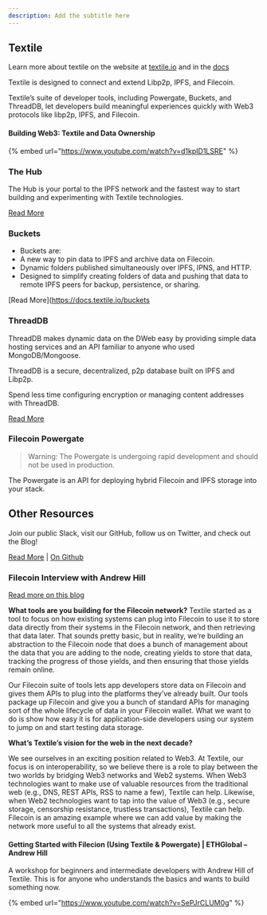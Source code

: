 ```yaml
---
description: Add the subtitle here
---
```


## Textile
Learn more about textile on the website at [textile.io](https://linktr.ee/textileio) and in the [docs](https://docs.textile.io/)

Textile is designed to connect and extend Libp2p, IPFS, and Filecoin.

Textile’s suite of developer tools, including Powergate, Buckets, and ThreadDB, let developers build meaningful experiences quickly with Web3 protocols like libp2p, IPFS, and Filecoin.

#### Building Web3: Textile and Data Ownership

{% embed url="https://www.youtube.com/watch?v=d1kpID1LSRE" %}


### The Hub
The Hub is your portal to the IPFS network and the fastest way to start building and experimenting with Textile technologies.

[Read More](https://docs.textile.io/hub/)

### Buckets
* Buckets are:
* A new way to pin data to IPFS and archive data on Filecoin.
* Dynamic folders published simultaneously over IPFS, IPNS, and HTTP.
* Designed to simplify creating folders of data and pushing that data to remote IPFS peers for backup, persistence, or sharing.

[Read More](https://docs.textile.io/buckets

### ThreadDB
ThreadDB makes dynamic data on the DWeb easy by providing simple data hosting services and an API familiar to anyone who used MongoDB/Mongoose.

ThreadDB is a secure, decentralized, p2p database built on IPFS and Libp2p.

Spend less time configuring encryption or managing content addresses with ThreadDB.

[Read More](https://docs.textile.io/threads/)

### Filecoin Powergate
> Warning: The Powergate is undergoing rapid development and should not be used in production.

The Powergate is an API for deploying hybrid Filecoin and IPFS storage into your stack.

## Other Resources
Join our public Slack, visit our GitHub, follow us on Twitter, and check out the Blog!

[Read More](https://docs.textile.io/powergate/) | [On Github](https://github.com/textileio/powergate/)


### Filecoin Interview with Andrew Hill
[Read more on this blog](https://filecoin.io/blog/posts/meet-andrew-hill/)

**What tools are you building for the Filecoin network?**
Textile started as a tool to focus on how existing systems can plug into Filecoin to use it to store data directly from their systems in the Filecoin network, and then retrieving that data later. That sounds pretty basic, but in reality, we’re building an abstraction to the Filecoin node that does a bunch of management about the data that you are adding to the node, creating yields to store that data, tracking the progress of those yields, and then ensuring that those yields remain online.

Our Filecoin suite of tools lets app developers store data on Filecoin and gives them APIs to plug into the platforms they’ve already built. Our tools package up Filecoin and give you a bunch of standard APIs for managing sort of the whole lifecycle of data in your Filecoin wallet. What we want to do is show how easy it is for application-side developers using our system to jump on and start testing data storage.

**What’s Textile’s vision for the web in the next decade?**

We see ourselves in an exciting position related to Web3. At Textile, our focus is on interoperability, so we believe there is a role to play between the two worlds by bridging Web3 networks and Web2 systems. When Web3 technologies want to make use of valuable resources from the traditional web (e.g., DNS, REST APIs, RSS to name a few), Textile can help. Likewise, when Web2 technologies want to tap into the value of Web3 (e.g., secure storage, censorship resistance, trustless transactions), Textile can help. Filecoin is an amazing example where we can add value by making the network more useful to all the systems that already exist.


#### Getting Started with Filecion (Using Textile & Powergate) | ETHGlobal – Andrew Hill

A workshop for beginners and intermediate developers with Andrew Hill of Textile. This is for anyone who understands the basics and wants to build something now.

{% embed url="https://www.youtube.com/watch?v=SePJrCLUM0g" %}

